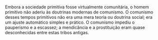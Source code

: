 ﻿Embora a sociedade primitiva fosse virtualmente comunitária, o homem primitivo não aderiu às doutrinas modernas de comunismo. O comunismo desses tempos primitivos não era uma mera teoria ou doutrina social; era um ajuste automático simples e prático. O comunismo impediu o pauperismo e a escassez; a mendicância e a prostituição eram quase desconhecidas entre estas tribos antigas.